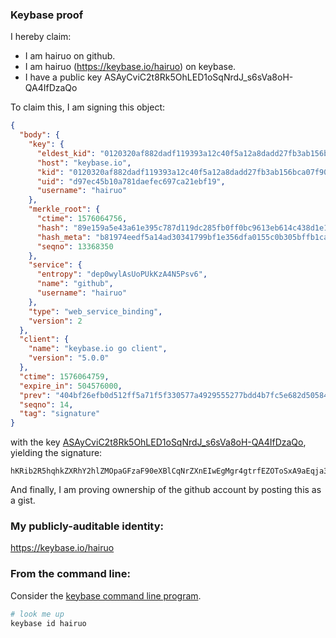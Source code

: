 ### Keybase proof

I hereby claim:

  * I am hairuo on github.
  * I am hairuo (https://keybase.io/hairuo) on keybase.
  * I have a public key ASAyCviC2t8Rk5OhLED1oSqNrdJ_s6sVa8oH-QA4IfDzaQo

To claim this, I am signing this object:

```json
{
  "body": {
    "key": {
      "eldest_kid": "0120320af882dadf119393a12c40f5a12a8dadd27fb3ab156bca07f9003821f0f3690a",
      "host": "keybase.io",
      "kid": "0120320af882dadf119393a12c40f5a12a8dadd27fb3ab156bca07f9003821f0f3690a",
      "uid": "d97ec45b10a781daefec697ca21ebf19",
      "username": "hairuo"
    },
    "merkle_root": {
      "ctime": 1576064756,
      "hash": "89e159a5e43a61e395c787d119dc285fb0ff0bc9613eb614c438d1e15d0619a8e41e16fd8bc2241b3b4673624cd117fb6cd51c18f0e239f401982bec3d85b6bd",
      "hash_meta": "b81974eedf5a14ad30341799bf1e356dfa0155c0b305bffb1ca79acc12e4f9c3",
      "seqno": 13368350
    },
    "service": {
      "entropy": "dep0wylAsUoPUkKzA4N5Psv6",
      "name": "github",
      "username": "hairuo"
    },
    "type": "web_service_binding",
    "version": 2
  },
  "client": {
    "name": "keybase.io go client",
    "version": "5.0.0"
  },
  "ctime": 1576064759,
  "expire_in": 504576000,
  "prev": "404bf26efb0d512ff5a71f5f330577a4929555277bdd4b7fc5e682d505845d13",
  "seqno": 14,
  "tag": "signature"
}
```

with the key [ASAyCviC2t8Rk5OhLED1oSqNrdJ_s6sVa8oH-QA4IfDzaQo](https://keybase.io/hairuo), yielding the signature:

```
hKRib2R5hqhkZXRhY2hlZMOpaGFzaF90eXBlCqNrZXnEIwEgMgr4gtrfEZOToSxA9aEqja3Sf7OrFWvKB/kAOCHw82kKp3BheWxvYWTESpcCDsQgQEvybvsNUS/1px9fMwV3pJKVVSd73Ut/xeaC1QWEXRPEIDgbUAcIZ9NVVW+Ae4g23K3PZsyqtyIP1AzTSZNSKMs0AgHCo3NpZ8RAb4ISLOb+07lNmEhZfPfmMIBAj9Wdv759eeeUPxBEcSsC4lNcij259WqRpJZdSNRul1PCTsfffNwR/gtC9vTsDahzaWdfdHlwZSCkaGFzaIKkdHlwZQildmFsdWXEIMSAmuJ7OXOcg6HIw1fTXszx9CYk/W5G9tPHET0eABhPo3RhZ80CAqd2ZXJzaW9uAQ==

```

And finally, I am proving ownership of the github account by posting this as a gist.

### My publicly-auditable identity:

https://keybase.io/hairuo

### From the command line:

Consider the [keybase command line program](https://keybase.io/download).

```bash
# look me up
keybase id hairuo
```
